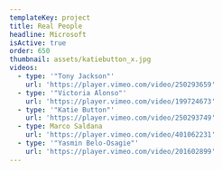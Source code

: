 ```yaml
---
templateKey: project
title: Real People
headline: Microsoft
isActive: true
order: 650
thumbnail: assets/katiebutton_x.jpg
videos:
  - type: '"Tony Jackson"'
    url: 'https://player.vimeo.com/video/250293659'
  - type: '"Victoria Alonso"'
    url: 'https://player.vimeo.com/video/199724673'
  - type: '"Katie Button"'
    url: 'https://player.vimeo.com/video/250293749'
  - type: Marco Saldana
    url: 'https://player.vimeo.com/video/401062231'
  - type: '"Yasmin Belo-Osagie"'
    url: 'https://player.vimeo.com/video/201602899'
---
```

